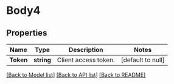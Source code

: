 # Body4

## Properties
Name | Type | Description | Notes
------------ | ------------- | ------------- | -------------
**Token** | **string** | Client access token. | [default to null]

[[Back to Model list]](../README.md#documentation-for-models) [[Back to API list]](../README.md#documentation-for-api-endpoints) [[Back to README]](../README.md)


